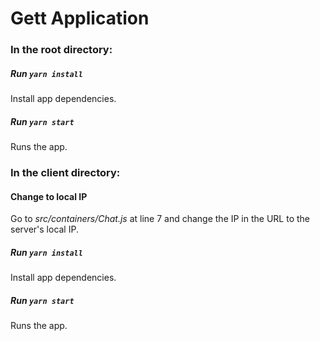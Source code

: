 # Gett Application
 
### In the root directory:

##### Run `yarn install`

Install app dependencies.<br>

##### Run `yarn start`

Runs the app.<br>

### In the client directory:

#### Change to local IP
Go to *src/containers/Chat.js* at line 7 and change the IP in the URL to the server's local IP.

##### Run `yarn install`

Install app dependencies.<br>

##### Run `yarn start`

Runs the app.<br>
